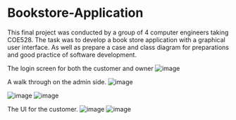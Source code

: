 # Bookstore-Application

This final project was conducted by a group of 4 computer engineers taking COE528. The task was to develop
a book store application with a graphical user interface. As well as prepare a case and class diagram for preparations
and good practice of software development.

The login screen for both the customer and owner
![image](https://user-images.githubusercontent.com/86901520/170069030-bc08f376-7654-48b6-8fb3-a3860d53e739.png)

A walk through on the admin side.
![image](https://user-images.githubusercontent.com/86901520/170069136-3d578950-d3d1-4f1c-b473-9d9055f8ffdc.png)

![image](https://user-images.githubusercontent.com/86901520/170069678-360d35ab-3892-4ea2-a37a-5e434d92812c.png)
![image](https://user-images.githubusercontent.com/86901520/170069828-2a98dc56-7b59-4451-9fc9-696a23380e14.png)

The UI for the customer.
![image](https://user-images.githubusercontent.com/86901520/170069968-101f79a3-2605-4c29-81c9-a0fe4e71f70c.png)
![image](https://user-images.githubusercontent.com/86901520/170070035-0e61ca23-9930-472f-81ff-e72a80379a20.png)
